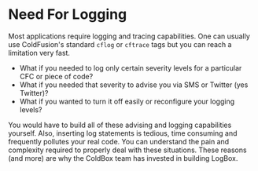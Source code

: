 # Need For Logging

Most applications require logging and tracing capabilities. One can usually use ColdFusion's standard `cflog` or `cftrace` tags but you can reach a limitation very fast. 

* What if you needed to log only certain severity levels for a particular CFC or piece of code? 
* What if you needed that severity to advise you via SMS or Twitter (yes Twitter)? 
* What if you wanted to turn it off easily or reconfigure your logging levels?

You would have to build all of these advising and logging capabilities yourself. Also, inserting log statements is tedious, time consuming and frequently pollutes your real code.  You can understand the pain and complexity required to properly deal with these situations. These reasons (and more) are why the ColdBox team has invested in building LogBox.
